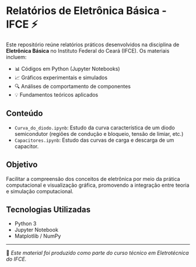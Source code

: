 # Relatórios de Eletrônica Básica - IFCE ⚡

Este repositório reúne relatórios práticos desenvolvidos na disciplina de **Eletrônica Básica** no Instituto Federal do Ceará (IFCE). Os materiais incluem:

- 📊 Códigos em Python (Jupyter Notebooks)
- 📈 Gráficos experimentais e simulados
- 🔍 Análises de comportamento de componentes
- 💡 Fundamentos teóricos aplicados

## Conteúdo

- `Curva_do_diodo.ipynb`: Estudo da curva característica de um diodo semicondutor (regiões de condução e bloqueio, tensão de limiar, etc.)
- `Capacitores.ipynb`: Estudo das curvas de carga e descarga de um capacitor.


## Objetivo

Facilitar a compreensão dos conceitos de eletrônica por meio da prática computacional e visualização gráfica, promovendo a integração entre teoria e simulação computacional.

## Tecnologias Utilizadas

- Python 3
- Jupyter Notebook
- Matplotlib / NumPy

---

📘 *Este material foi produzido como parte do curso técnico em Eletrotécnica do IFCE.*
